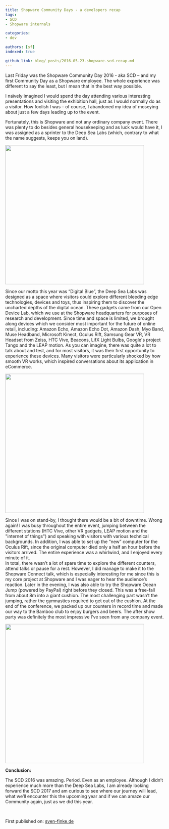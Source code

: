 ```yaml
---
title: Shopware Community Days - a developers recap
tags: 
- SCD
- Shopware internals

categories:
- dev

authors: [sf]
indexed: true

github_link: blog/_posts/2016-05-23-shopware-scd-recap.md
---
```


Last Friday was the Shopware Community Day 2016 - aka SCD – and my first Community Day as a Shopware employee. The whole experience was different to say the least, but I mean that in the best way possible.

I naïvely imagined I would spend the day attending various interesting presentations and visiting the exhibition hall, just as I would normally do as a visitor. How foolish I was – of course, I abandoned my idea of moseying about just a few days leading up to the event. 

Fortunately, this is Shopware and not any ordinary company event. There was plenty to do besides general housekeeping and as luck would have it, I was assigned as a sprinter to the Deep Sea Labs (which, contrary to what the name suggests, keeps you on land). 

<img src="/blog/img/deep_sea_labs_3.png" style="width: 440px;" class="is-float-right" />

Since our motto this year was “Digital Blue”, the Deep Sea Labs was designed as a space where visitors could explore different bleeding edge technologies, devices and toys, thus inspiring them to discover the uncharted depths of the digital ocean. These gadgets came from our Open Device Lab, which we use at the Shopware headquarters for purposes of research and development. 
Since time and space is limited, we brought along devices which we consider most important for the future of online retail, including: Amazon Echo, Amazon Echo Dot, Amazon Dash, Myo Band, Muse Headband, Microsoft Kinect, Oculus Rift, Samsung Gear VR, VR Headset from Zeiss, HTC Vive, Beacons, LifX Light Bulbs, Google's project Tango and the LEAP motion. As you can imagine, there was quite a lot to talk about and test, and for most visitors, it was their first opportunity to experience these devices. Many visitors were particularly shocked by how smooth VR works, which inspired conversations about its application in eCommerce. 

<img src="/blog/img/deep_sea_labs_2.png" style="width: 440px;" class="is-float-left" />

Since I was on stand-by, I thought there would be a bit of downtime. Wrong again! I was busy throughout the entire event, jumping between the different stations (HTC Vive, other VR gadgets, LEAP motion and the "internet of things") and speaking with visitors with various technical backgrounds. In addition, I was able to set up the “new” computer for the Oculus Rift, since the original computer died only a half an hour before the visitors arrived. The entire experience was a whirlwind, and I enjoyed every minute of it.  
In total, there wasn’t a lot of spare time to explore the different counters, attend talks or pause for a rest. However, I did manage to make it to the Shopware Connect talk, which is especially interesting for me since this is my core project at Shopware and I was eager to hear the audience’s reaction. Later in the evening, I was also able to try the Shopware Ocean Jump (powered by PayPal) right before they closed. This was a free-fall from about 8m into a giant cushion. The most challenging part wasn’t the jumping, rather the gymnastics required to get out of the cushion.
At the end of the conference, we packed up our counters in record time and made our way to the Bamboo club to enjoy burgers and beers. The after show party was definitely the most impressive I’ve seen from any company event.

<img src="/blog/img/deep_sea_labs_1.png" style="width: 440px;" class="is-float-right" /> 

<strong>Conclusion:</strong>

The SCD 2016 was amazing. Period. Even as an employee. Although I didn’t experience much more than the Deep Sea Labs, I am already looking forward the SCD 2017 and am curious to see where our journey will lead, what we’ll encounter this the upcoming year and if we can amaze our Community again, just as we did this year. 


<br>

First published on: <a href="http://sven-finke.de/2016/05/community-day-2016/">sven-finke.de</a>
